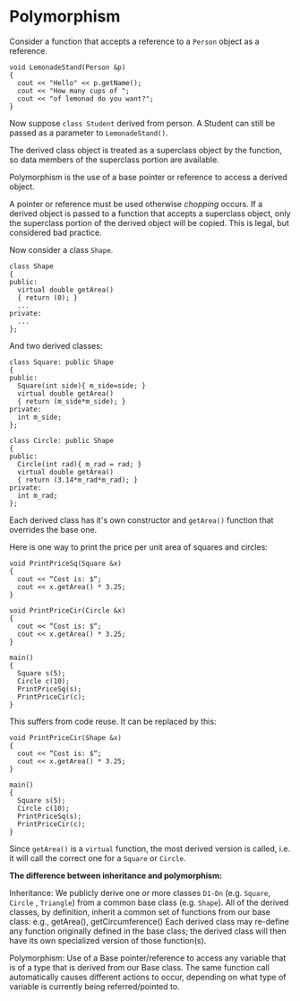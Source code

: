 # Polymorphism

Consider a function that accepts a reference to a ````Person```` object as a
reference.

```
void LemonadeStand(Person &p)
{
  cout << "Hello" << p.getName();
  cout << "How many cups of ";
  cout << "of lemonad do you want?";
}
```

Now suppose ```class Student``` derived from person. A Student can still be passed
as a parameter to ```LemonadeStand()```.

The derived class object is treated as a superclass object by the function, so
data members of the superclass portion are available.

Polymorphism is the use of a base pointer or reference to access a derived
object.

A pointer or reference must be used otherwise _chopping_ occurs. If a derived
object is passed to a function that accepts a superclass object, only the
superclass portion of the derived object will be copied. This is legal, but
considered bad practice.

Now consider a class ``` Shape ```.
```
class Shape
{
public:
  virtual double getArea()
  { return (0); }
  ...
private:
  ...
};
```
And two derived classes:
```
class Square: public Shape
{
public:
  Square(int side){ m_side=side; }
  virtual double getArea()
  { return (m_side*m_side); }
private:
  int m_side;
};
```
```
class Circle: public Shape
{
public:
  Circle(int rad){ m_rad = rad; }
  virtual double getArea()
  { return (3.14*m_rad*m_rad); }
private:
  int m_rad;
};
```
Each derived class has it's own constructor and ```getArea()``` function that
overrides the base one.

Here is one way to print the price per unit area of squares and circles:
```
void PrintPriceSq(Square &x)
{
  cout << “Cost is: $“;
  cout << x.getArea() * 3.25;
}

void PrintPriceCir(Circle &x)
{
  cout << “Cost is: $“;
  cout << x.getArea() * 3.25;
}

main()
{
  Square s(5);
  Circle c(10);
  PrintPriceSq(s);
  PrintPriceCir(c);
}
```

This suffers from code reuse. It can be replaced by this:
```
void PrintPriceCir(Shape &x)
{
  cout << “Cost is: $“;
  cout << x.getArea() * 3.25;
}

main()
{
  Square s(5);
  Circle c(10);
  PrintPriceSq(s);
  PrintPriceCir(c);
}
```
Since ```getArea()``` is a ```virtual``` function, the most derived version is
called, i.e. it will call the correct one for a ```Square``` or ```Circle```.

**The difference between inheritance and polymorphism:**

Inheritance: We publicly derive one or more classes ```D1-Dn``` (e.g. ```Square```, ```Circle``` , ```Triangle```) from a common base class (e.g. ```Shape```). All of the derived classes,
by definition, inherit a common set of functions from our base class: e.g., getArea(),
getCircumference() Each derived class may re-define any function originally defined
in the base class; the derived class will then have its own specialized version
of those function(s).

Polymorphism: Use of a Base pointer/reference to access any variable that is of a
type that is derived from our Base class. The same function call automatically
causes different actions to occur, depending on what type of variable is currently
being referred/pointed to.
